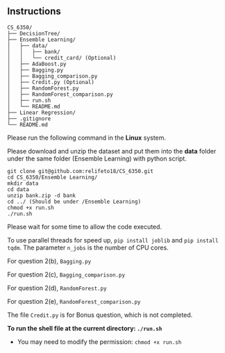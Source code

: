 ## Instructions
```
CS_6350/
├── DecisionTree/
├── Ensemble Learning/
│   ├── data/
│   │   ├── bank/
│   │   └── credit_card/ (Optional)
│   ├── AdaBoost.py
│   ├── Bagging.py
│   ├── Bagging_comparison.py
│   ├── Credit.py (Optional)
│   ├── RandomForest.py
│   ├── RandomForest_comparison.py
│   ├── run.sh
│   └── README.md
├── Linear Regression/
├── .gitignore
└── README.md
```
Please run the following command in the **Linux** system.

Please download and unzip the dataset and put them into the **data** folder under the same folder (Ensemble Learning) with python script. 

```
git clone git@github.com:relifeto18/CS_6350.git
cd CS_6350/Ensemble Learning/
mkdir data
cd data
unzip bank.zip -d bank
cd ../ (Should be under /Ensemble Learning)
chmod +x run.sh
./run.sh
```

Please wait for some time to allow the code executed. 

To use parallel threads for speed up, `pip install joblib` and `pip install tqdm`. The parameter `n_jobs` is the number of CPU cores. 

For question 2(b), `Bagging.py`

For question 2(c), `Bagging_comparison.py`

For question 2(d), `RandomForest.py`

For question 2(e), `RandomForest_comparison.py`

The file `Credit.py` is for Bonus question, which is not completed.

**To run the shell file at the current directory: `./run.sh`**
- You may need to modify the permission: `chmod +x run.sh`
